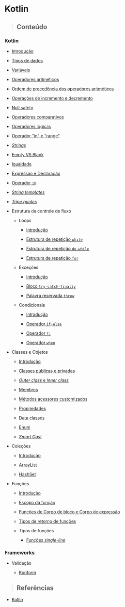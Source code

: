 # Kotlin

> ## **Conteúdo**

### Kotlin

- [Introdução](./introduction.md)

- [Tipos de dados](./data-types.md)

- [Variáveis](./variables.md)

- [Operadores aritméticos](./operadores-aritmeticos.md)

- [Ordem de precedência dos operadores aritméticos](./odem-de-precedencia-operadores-aritmeticos.md)

- [Operações de incremento e decremento](./operacoes-incremento-e-decremento.md)

- [Null safety](./null-safety.md)

- [Operadores comparativos](./operadores-comparativos.md)

- [Operadores lógicas](./logical-operators.md)

- [Operador "in" e "range"](./ranges-e-progressoes.md)

- [_Strings_](./strings.md)

- [Empty VS Blank](./empty-vs-blank.md)

- [Igualdade](./equality.md)

- [Expressão e Declaração](./expression-and-declaration.md)

- [Operador `in`](./in.md)

- [_String templates_](./string-templates.md)

- [_Tripe quotes_](./triple-quotes.md)

- Estrutura de controle de fluxo

  - Loops

    - [Introdução](./control-flow-structure/loops/introduction.md)

    - [Estrutura de repetição `while`](./control-flow-structure/loops/while.md)

    - [Estrutura de repetição `do-while`](./control-flow-structure/loops/do-while.md)

    - [Estrutura de repetição `for`](./control-flow-structure/loops/for.md)

  - Exceções

    - [Introdução](./control-flow-structure/exceptions/introduction.md)

    - [Bloco `try-catch-finally`](./control-flow-structure/exceptions/try-catch-finally.md)

    - [Palavra reservada `throw`](./control-flow-structure/exceptions/throw.md)

  - Condicionais

    - [Introdução](./control-flow-structure/conditionals/introduction.md)

    - [Operador `if-else`](./control-flow-structure/conditionals/if-else.md)

    - [Operador `?:`](./control-flow-structure/conditionals/elvis-operator.md)

    - [Operador `when`](./control-flow-structure/conditionals/when.md)

- Classes e Objetos

  - [Introdução](./classes-and-objects/introduction.md)

  - [Classes públicas e privadas](./classes-and-objects/public-and-private-classes.md)

  - [_Outer class_ e _Inner class_](./classes-and-objects/outer-class-and-inner-class.md)

  - [Membros](./classes-and-objects/class-members.md)

  - [Métodos acessores customizados](./classes-and-objects/custom-accessor-methods.md)

  - [Propriedades](./classes-and-objects/properties.md)

  - [Data classes](./classes-and-objects/data-classes.md)

  - [Enum](./classes-and-objects/enum.md)

  - [_Smart Cast_](./classes-and-objects/smart-cast.md)

- Coleções

  - [Introdução](./collections/introduction.md)

  - [ArrayList](./collections/arraylist.md)

  - [HashSet](./collections/hashset.md)

- Funções

  - [Introdução](./functions/introduction.md)

  - [Escopo da função](./functions/function-scope.md)

  - [Funções de Corpo de bloco e Corpo de expressão](./functions/block-body-and-expression-body-function.md)

  - [Tipos de retorno de funções](./functions/function-return-type.md)

  - Tipos de funções

    - [Funções _single-line_](./functions/function-types/single-line-function.md)

### Frameworks

- Validação

  - [Konform](./frameworks/konform.md)

> ## **Referências**

- [Kotlin](./references.md)
